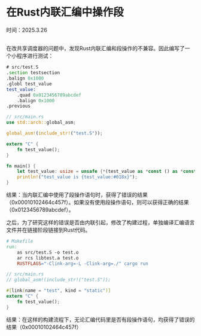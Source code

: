 # 在Rust内联汇编中操作段

时间：2025.3.26

## 

在改共享调度器的问题中，发现Rust内联汇编和段操作的不兼容。因此编写了一个小程序进行测试：

```asm
# src/test.S
.section testsection
.balign 0x1000
.globl test_value
test_value:
    .quad 0x0123456789abcdef
    .balign 0x1000
.previous
```

```Rust
// src/main.rs
use std::arch::global_asm;

global_asm!(include_str!("test.S"));

extern "C" {
    fn test_value();
}

fn main() {
    let test_value: usize = unsafe {*(test_value as *const () as *const usize)};
    println!("test_value is {test_value:#018x}");
}
```

结果：当内联汇编中使用了段操作语句时，获得了错误的结果（0x00010102464c457f）。如果没有使用段操作语句，则可以获得正确的结果（0x0123456789abcdef）。

之后，为了研究这样的错误是否由内联引起，修改了构建过程，单独编译汇编语言文件并在链接阶段链接到Rust代码。

```makefile
# Makefile
run:
	as src/test.S -o test.o
	ar rcs libtest.a test.o
	RUSTFLAGS="-Clink-arg=-L -Clink-arg=./" cargo run
```

```Rust
// src/main.rs
// global_asm!(include_str!("test.S"));

#[link(name = "test", kind = "static")]
extern "C" {
    fn test_value();
}
```

结果：在这样的构建流程下，无论汇编代码里是否有段操作语句，均获得了错误的结果（0x00010102464c457f）